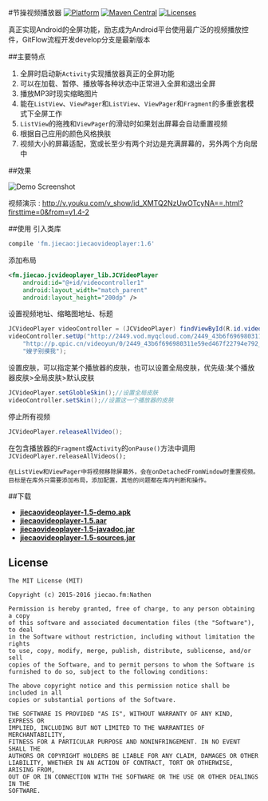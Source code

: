 #节操视频播放器 [![Platform](https://img.shields.io/badge/platform-android-green.svg)](http://developer.android.com/index.html) [![Maven Central](https://img.shields.io/badge/Maven%20Central-1.6-green.svg)](http://search.maven.org/#artifactdetails%7Cfm.jiecao%7Cjiecaovideoplayer%7C1.6%7Caar) [![Licenses](https://img.shields.io/badge/license-MIT-green.svg)](http://choosealicense.com/licenses/mit/)

真正实现Android的全屏功能，励志成为Android平台使用最广泛的视频播放控件，GitFlow流程开发develop分支是最新版本

##主要特点
1. 全屏时启动新`Activity`实现播放器真正的全屏功能
2. 可以在加载、暂停、播放等各种状态中正常进入全屏和退出全屏
3. 播放MP3时现实缩略图片
4. 能在`ListView`、`ViewPager`和`ListView`、`ViewPager`和`Fragment`的多重嵌套模式下全屏工作
5. `ListView`的拖拽和`ViewPager`的滑动时如果划出屏幕会自动重置视频
6. 根据自己应用的颜色风格换肤
7. 视频大小的屏幕适配，宽或长至少有两个对边是充满屏幕的，另外两个方向居中

##效果

![Demo Screenshot][1]

视频演示 : http://v.youku.com/v_show/id_XMTQ2NzUwOTcyNA==.html?firsttime=0&from=y1.4-2


##使用
引入类库
```gradle
compile 'fm.jiecao:jiecaovideoplayer:1.6'
```

添加布局
```xml
<fm.jiecao.jcvideoplayer_lib.JCVideoPlayer
    android:id="@+id/videocontroller1"
    android:layout_width="match_parent"
    android:layout_height="200dp" />
```

设置视频地址、缩略图地址、标题
```java
JCVideoPlayer videoController = (JCVideoPlayer) findViewById(R.id.videocontroller);
videoController.setUp("http://2449.vod.myqcloud.com/2449_43b6f696980311e59ed467f22794e792.f20.mp4",
    "http://p.qpic.cn/videoyun/0/2449_43b6f696980311e59ed467f22794e792_1/640",
    "嫂子别摸我");
```

设置皮肤，可以指定某个播放器的皮肤，也可以设置全局皮肤，优先级:某个播放器皮肤>全局皮肤>默认皮肤
```java
JCVideoPlayer.setGlobleSkin();//设置全局皮肤
videoController.setSkin();//设置这一个播放器的皮肤
```

停止所有视频
```java
JCVideoPlayer.releaseAllVideo();
```

在包含播放器的`Fragment`或`Activity`的`onPause()`方法中调用`JCVideoPlayer.releaseAllVideos();`

    在ListView和ViewPager中将视频移除屏幕外，会在onDetachedFromWindow时重置视频。
    目标是在库外只需要添加布局，添加配置，其他的问题都在库内判断和操作。
    
##下载
 * **[jiecaovideoplayer-1.5-demo.apk](https://raw.githubusercontent.com/lipangit/jiecaovideoplayer/develop/downloads/jiecaovideoplayer-1.5-demo.apk)**
 * **[jiecaovideoplayer-1.5.aar](https://raw.githubusercontent.com/lipangit/jiecaovideoplayer/develop/downloads/jiecaovideoplayer-1.5.aar)**
 * **[jiecaovideoplayer-1.5-javadoc.jar](https://raw.githubusercontent.com/lipangit/jiecaovideoplayer/develop/downloads/jiecaovideoplayer-1.5-javadoc.jar)**
 * **[jiecaovideoplayer-1.5-sources.jar](https://raw.githubusercontent.com/lipangit/jiecaovideoplayer/develop/downloads/jiecaovideoplayer-1.5-sources.jar)**

## License

    The MIT License (MIT)
    
    Copyright (c) 2015-2016 jiecao.fm:Nathen
    
    Permission is hereby granted, free of charge, to any person obtaining a copy
    of this software and associated documentation files (the "Software"), to deal
    in the Software without restriction, including without limitation the rights
    to use, copy, modify, merge, publish, distribute, sublicense, and/or sell
    copies of the Software, and to permit persons to whom the Software is
    furnished to do so, subject to the following conditions:
    
    The above copyright notice and this permission notice shall be included in all
    copies or substantial portions of the Software.
    
    THE SOFTWARE IS PROVIDED "AS IS", WITHOUT WARRANTY OF ANY KIND, EXPRESS OR
    IMPLIED, INCLUDING BUT NOT LIMITED TO THE WARRANTIES OF MERCHANTABILITY,
    FITNESS FOR A PARTICULAR PURPOSE AND NONINFRINGEMENT. IN NO EVENT SHALL THE
    AUTHORS OR COPYRIGHT HOLDERS BE LIABLE FOR ANY CLAIM, DAMAGES OR OTHER
    LIABILITY, WHETHER IN AN ACTION OF CONTRACT, TORT OR OTHERWISE, ARISING FROM,
    OUT OF OR IN CONNECTION WITH THE SOFTWARE OR THE USE OR OTHER DEALINGS IN THE
    SOFTWARE.


[1]: ./screenshots/j1.png
